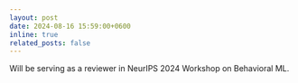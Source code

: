 ```yaml
---
layout: post
date: 2024-08-16 15:59:00+0600
inline: true
related_posts: false
---
```


Will be serving as a reviewer in NeurIPS 2024 Workshop on Behavioral ML.

